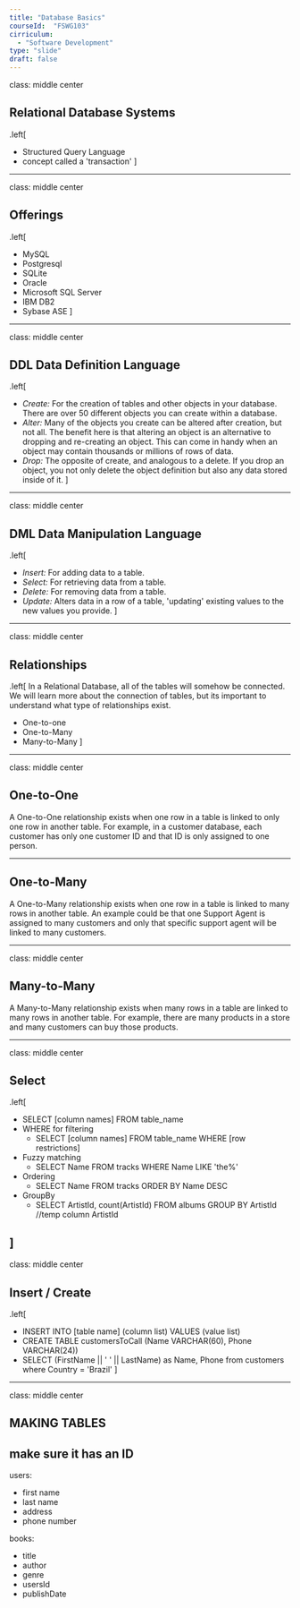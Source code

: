 ```yaml
---
title: "Database Basics" 
courseId:  "FSWG103"
cirriculum: 
  - "Software Development"
type: "slide"
draft: false
---
```


class: middle center

## Relational Database Systems

.left[

* Structured Query Language
* concept called a 'transaction'
  ]

---

class: middle center

## Offerings

.left[

* MySQL
* Postgresql
* SQLite
* Oracle
* Microsoft SQL Server
* IBM DB2
* Sybase ASE
  ]

---

class: middle center

## DDL Data Definition Language

.left[

* _Create:_ For the creation of tables and other objects in your database. There are over 50 different objects you can create within a database.
* _Alter:_ Many of the objects you create can be altered after creation, but not all. The benefit here is that altering an object is an alternative to dropping and re-creating an object. This can come in handy when an object may contain thousands or millions of rows of data.
* _Drop:_ The opposite of create, and analogous to a delete. If you drop an object, you not only delete the object definition but also any data stored inside of it.
  ]

---

class: middle center

## DML Data Manipulation Language

.left[

* _Insert:_ For adding data to a table.
* _Select:_ For retrieving data from a table.
* _Delete:_ For removing data from a table.
* _Update:_ Alters data in a row of a table, 'updating' existing values to the new values you provide.
  ]

---

class: middle center

## Relationships

.left[
In a Relational Database, all of the tables will somehow be connected. We will learn more about the connection of tables, but its important to understand what type of relationships exist.

* One-to-one
* One-to-Many
* Many-to-Many
  ]

---

class: middle center

## One-to-One

A One-to-One relationship exists when one row in a table is linked to only one row in another table. For example, in a customer database, each customer has only one customer ID and that ID is only assigned to one person.

---

## One-to-Many

A One-to-Many relationship exists when one row in a table is linked to many rows in another table. An example could be that one Support Agent is assigned to many customers and only that specific support agent will be linked to many customers.

---

class: middle center

## Many-to-Many

A Many-to-Many relationship exists when many rows in a table are linked to many rows in another table. For example, there are many products in a store and many customers can buy those products.

---

class: middle center

## Select

.left[

* SELECT [column names] FROM table_name
* WHERE for filtering
  * SELECT [column names] FROM table_name WHERE [row restrictions]
* Fuzzy matching
  * SELECT Name FROM tracks WHERE Name LIKE 'the%'
* Ordering
  * SELECT Name FROM tracks ORDER BY Name DESC
* GroupBy
  * SELECT ArtistId, count(ArtistId) FROM albums GROUP BY ArtistId
    //temp column ArtistId

<!--SELECT user_id, count(user_id) FROM books GROUP BY user_id-->

## ]

class: middle center

## Insert / Create

.left[

* INSERT INTO [table name] (column list) VALUES (value list)
* CREATE TABLE customersToCall (Name VARCHAR(60), Phone VARCHAR(24))
* SELECT (FirstName || ' ' || LastName) as Name, Phone from customers where Country = 'Brazil'
  ]

---

class: middle center

## MAKING TABLES

## make sure it has an ID

users:

* first name
* last name
* address
* phone number

books:

* title
* author
* genre
* usersId
* publishDate
